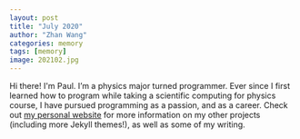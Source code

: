 ```yaml
---
layout: post
title: "July 2020"
author: "Zhan Wang"
categories: memory
tags: [memory]
image: 202102.jpg
---
```


Hi there! I'm Paul. I’m a physics major turned programmer. Ever since I first learned how to program while taking a scientific computing for physics course, I have pursued programming as a passion, and as a career. Check out [my personal website](https://www.lenpaul.com/) for more information on my other projects (including more Jekyll themes!), as well as some of my writing.
